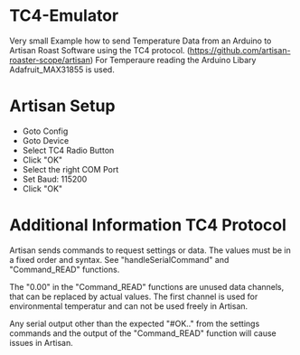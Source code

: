 # TC4-Emulator
Very small Example how to send Temperature Data from an Arduino to Artisan Roast Software using the TC4 protocol. (https://github.com/artisan-roaster-scope/artisan)
For Temperaure reading the Arduino Libary Adafruit_MAX31855 is used.

# Artisan Setup
- Goto Config 
- Goto Device 
- Select TC4 Radio Button 
- Click "OK" 
- Select the right COM Port 
- Set Baud: 115200
- Click "OK"

# Additional Information TC4 Protocol
Artisan sends commands to request settings or data. 
The values must be in a fixed order and syntax.
See "handleSerialCommand" and "Command_READ" functions.

The "0.00" in the "Command_READ" functions are unused data channels, that can be replaced by actual values.
The first channel is used for environmental temperatur and can not be used freely in Artisan.

Any serial output other than the expected "#OK.." from the settings commands 
and the output of the "Command_READ" function will cause issues in Artisan.
